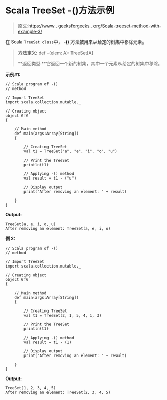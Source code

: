 # Scala TreeSet -()方法示例

> 原文:[https://www . geeksforgeeks . org/Scala-treeset-method-with-example-3/](https://www.geeksforgeeks.org/scala-treeset-method-with-example-3/)

在 Scala `TreeSet class`中， **-()** 方法被用来从给定的树集中移除元素。

> **方法定义:** def -(elem: A): TreeSet[A]
> 
> **返回类型:**它返回一个新的树集，其中一个元素从给定的树集中移除。

**示例#1:**

```
// Scala program of -() 
// method 

// Import TreeSet
import scala.collection.mutable._

// Creating object 
object GfG 
{ 

    // Main method 
    def main(args:Array[String]) 
    { 

        // Creating TreeSet
        val t1 = TreeSet("a", "e", "i", "o", "u") 

        // Print the TreeSet
        println(t1) 

        // Applying -() method  
        val result = t1 - ("u")

        // Display output 
        print("After removing an element: " + result) 

    } 
} 
```

**Output:**

```
TreeSet(a, e, i, o, u)
After removing an element: TreeSet(a, e, i, o)

```

**例 2:**

```
// Scala program of -() 
// method 

// Import TreeSet
import scala.collection.mutable._

// Creating object 
object GfG 
{ 

    // Main method 
    def main(args:Array[String]) 
    { 

        // Creating TreeSet
        val t1 = TreeSet(2, 1, 5, 4, 1, 3) 

        // Print the TreeSet
        println(t1) 

        // Applying -() method  
        val result = t1 - (1)

        // Display output 
        print("After removing an element: " + result) 

    } 
} 
```

**Output:**

```
TreeSet(1, 2, 3, 4, 5)
After removing an element: TreeSet(2, 3, 4, 5)

```